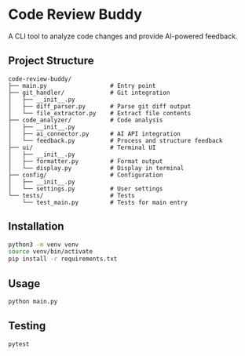 # Code Review Buddy

A CLI tool to analyze code changes and provide AI-powered feedback.

## Project Structure

```
code-review-buddy/
├── main.py                  # Entry point
├── git_handler/             # Git integration
│   ├── __init__.py
│   ├── diff_parser.py       # Parse git diff output
│   └── file_extractor.py    # Extract file contents
├── code_analyzer/           # Code analysis
│   ├── __init__.py
│   ├── ai_connector.py      # AI API integration
│   └── feedback.py          # Process and structure feedback
├── ui/                      # Terminal UI
│   ├── __init__.py
│   ├── formatter.py         # Format output
│   └── display.py           # Display in terminal
├── config/                  # Configuration
│   ├── __init__.py
│   └── settings.py          # User settings
└── tests/                   # Tests
    └── test_main.py         # Tests for main entry
```

## Installation

```bash
python3 -m venv venv
source venv/bin/activate
pip install -r requirements.txt
```

## Usage

```bash
python main.py
```

## Testing

```bash
pytest